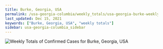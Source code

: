 ```yaml
---
title: Burke, Georgia, USA
permalink: /usa-georgia-columbia/weekly_totals/usa-georgia-burke-weekly_totals.html
last_updated: Dec 15, 2021
keywords: ["Burke, Georgia, USA", "weekly totals"]
sidebar: usa-georgia-columbia_sidebar
---
```


![Weekly Totals of Confirmed Cases for Burke, Georgia, USA](/covid_tracker/images/graphs/usa-georgia-burke-weekly_totals_graph.png)
